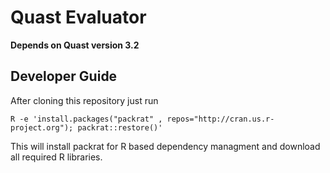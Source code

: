 # Quast Evaluator

**Depends on Quast version 3.2**

## Developer Guide

After cloning this repository just run 

`R -e 'install.packages("packrat" , repos="http://cran.us.r-project.org"); packrat::restore()'` 

This will install packrat for R based dependency managment and download all required R libraries. 
